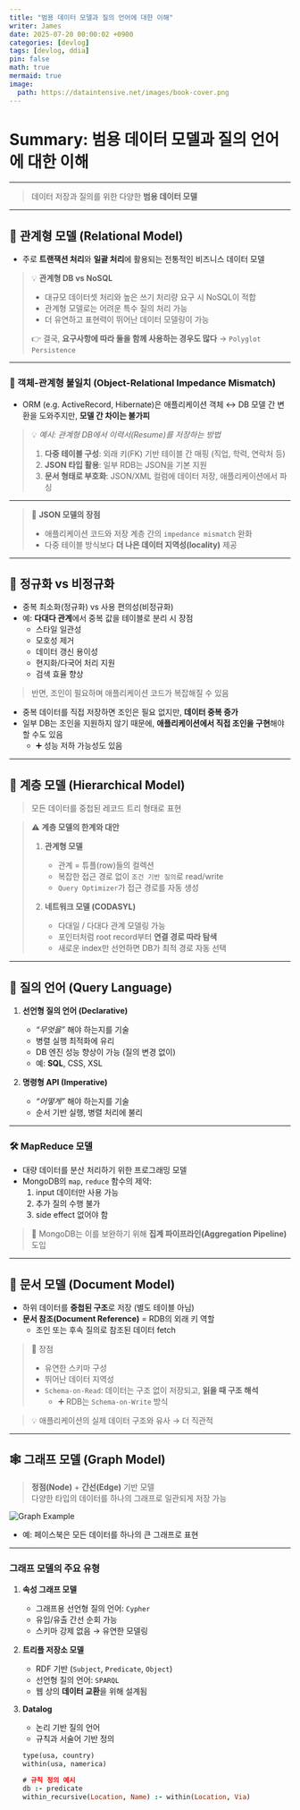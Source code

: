 ```yaml
---
title: "범용 데이터 모델과 질의 언어에 대한 이해"
writer: James
date: 2025-07-20 00:00:02 +0900
categories: [devlog]
tags: [devlog, ddia]
pin: false
math: true
mermaid: true
image:
  path: https://dataintensive.net/images/book-cover.png
---
```



# Summary: 범용 데이터 모델과 질의 언어에 대한 이해

---

> 데이터 저장과 질의를 위한 다양한 **범용 데이터 모델**

---

## 🧱 관계형 모델 (Relational Model)

- 주로 **트랜잭션 처리**와 **일괄 처리**에 활용되는 전통적인 비즈니스 데이터 모델

> 💡 **관계형 DB vs NoSQL**
>
> - 대규모 데이터셋 처리와 높은 쓰기 처리량 요구 시 NoSQL이 적합  
> - 관계형 모델로는 어려운 특수 질의 처리 가능  
> - 더 유연하고 표현력이 뛰어난 데이터 모델링이 가능  
>
> 👉 결국, **요구사항에 따라 둘을 함께 사용하는 경우도 많다** → `Polyglot Persistence`

---

### 🔄 객체-관계형 불일치 (Object-Relational Impedance Mismatch)

- ORM (e.g. ActiveRecord, Hibernate)은 애플리케이션 객체 ↔ DB 모델 간 변환을 도와주지만, **모델 간 차이는 불가피**

> 💡 *예시: 관계형 DB에서 이력서(Resume)를 저장하는 방법*
>
> 1. **다중 테이블 구성**: 외래 키(FK) 기반 테이블 간 매핑 (직업, 학력, 연락처 등)
> 2. **JSON 타입 활용**: 일부 RDB는 JSON을 기본 지원
> 3. **문서 형태로 부호화**: JSON/XML 컬럼에 데이터 저장, 애플리케이션에서 파싱

---

> 📌 **JSON 모델의 장점**
>
> - 애플리케이션 코드와 저장 계층 간의 `impedance mismatch` 완화  
> - 다중 테이블 방식보다 **더 나은 데이터 지역성(locality)** 제공  

---

## 🧮 정규화 vs 비정규화

- 중복 최소화(정규화) vs 사용 편의성(비정규화)
- 예: **다대다 관계**에서 중복 값을 테이블로 분리 시 장점
  - 스타일 일관성
  - 모호성 제거
  - 데이터 갱신 용이성
  - 현지화/다국어 처리 지원
  - 검색 효율 향상

> 반면, 조인이 필요하며 애플리케이션 코드가 복잡해질 수 있음

- 중복 데이터를 직접 저장하면 조인은 필요 없지만, **데이터 중복 증가**
- 일부 DB는 조인을 지원하지 않기 때문에, **애플리케이션에서 직접 조인을 구현**해야 할 수도 있음
  - ➕ 성능 저하 가능성도 있음

---

## 🌳 계층 모델 (Hierarchical Model)

> 모든 데이터를 중첩된 레코드 트리 형태로 표현

> ⚠️ **계층 모델의 한계와 대안**
>
> 1. **관계형 모델**
>     - 관계 = 튜플(row)들의 컬렉션
>     - 복잡한 접근 경로 없이 `조건 기반 질의`로 read/write
>     - `Query Optimizer`가 접근 경로를 자동 생성
>
> 2. **네트워크 모델 (CODASYL)**
>     - 다대일 / 다대다 관계 모델링 가능
>     - 포인터처럼 root record부터 **연결 경로 따라 탐색**
>     - 새로운 index만 선언하면 DB가 최적 경로 자동 선택

---

## 🧾 질의 언어 (Query Language)

1. **선언형 질의 언어 (Declarative)**  
   - *“무엇을”* 해야 하는지를 기술
   - 병렬 실행 최적화에 유리  
   - DB 엔진 성능 향상이 가능 (질의 변경 없이)
   - 예: **SQL**, CSS, XSL

2. **명령형 API (Imperative)**  
   - *“어떻게”* 해야 하는지를 기술
   - 순서 기반 실행, 병렬 처리에 불리

---

### 🛠️ MapReduce 모델

- 대량 데이터를 분산 처리하기 위한 프로그래밍 모델  
- MongoDB의 `map`, `reduce` 함수의 제약:
  1. input 데이터만 사용 가능
  2. 추가 질의 수행 불가
  3. side effect 없어야 함

> 📌 MongoDB는 이를 보완하기 위해 **집계 파이프라인(Aggregation Pipeline)** 도입

---

## 📄 문서 모델 (Document Model)

- 하위 데이터를 **중첩된 구조**로 저장 (별도 테이블 아님)
- **문서 참조(Document Reference)** = RDB의 외래 키 역할
  - 조인 또는 후속 질의로 참조된 데이터 fetch

> 📌 장점
>
> - 유연한 스키마 구성  
> - 뛰어난 데이터 지역성  
> - `Schema-on-Read`: 데이터는 구조 없이 저장되고, **읽을 때 구조 해석**
>   - ➕ RDB는 `Schema-on-Write` 방식

> 💡 애플리케이션의 실제 데이터 구조와 유사 → 더 직관적

---

## 🕸️ 그래프 모델 (Graph Model)

> **정점(Node)** + **간선(Edge)** 기반 모델  
> 다양한 타입의 데이터를 하나의 그래프로 일관되게 저장 가능

![Graph Example](https://prod-files-secure.s3.us-west-2.amazonaws.com/56af06bd-af23-41ed-9eae-5faeee5a75ac/cd4d973a-029f-40bc-86b4-d068dc70333e/image.png)

- 예: 페이스북은 모든 데이터를 하나의 큰 그래프로 표현

---

### 그래프 모델의 주요 유형

1. **속성 그래프 모델**
   - 그래프용 선언형 질의 언어: `Cypher`
   - 유입/유출 간선 순회 가능
   - 스키마 강제 없음 → 유연한 모델링

2. **트리플 저장소 모델**
   - RDF 기반 (`Subject`, `Predicate`, `Object`)
   - 선언형 질의 언어: `SPARQL`
   - 웹 상의 **데이터 교환**을 위해 설계됨

3. **Datalog**
   - 논리 기반 질의 언어
   - 규칙과 서술어 기반 정의  
   
   ```prolog
   type(usa, country)
   within(usa, namerica)

   # 규칙 정의 예시
   db :- predicate
   within_recursive(Location, Name) :- within(Location, Via)
